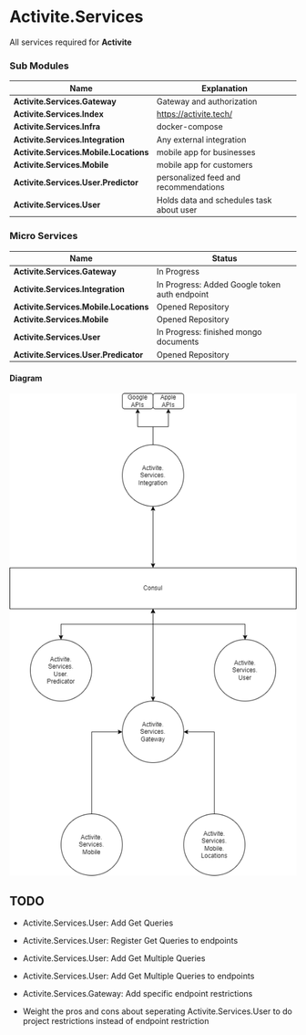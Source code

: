 # Activite.Services

All services required for **Activite**

### Sub Modules

| Name      | Explanation                                             |
|--------------|------------------------------------------------------|
| **Activite.Services.Gateway** | Gateway and authorization |
| **Activite.Services.Index** | https://activite.tech/ |
| **Activite.Services.Infra** | docker-compose |
| **Activite.Services.Integration** | Any external integration |
| **Activite.Services.Mobile.Locations** | mobile app for businesses |
| **Activite.Services.Mobile** | mobile app for customers |
| **Activite.Services.User.Predictor** | personalized feed and recommendations |
| **Activite.Services.User** | Holds data and schedules task about user |

### Micro Services

| Name      | Status                                                  |
|--------------|------------------------------------------------------|
| **Activite.Services.Gateway** | In Progress |
| **Activite.Services.Integration** | In Progress: Added Google token auth endpoint |
| **Activite.Services.Mobile.Locations** | Opened Repository |
| **Activite.Services.Mobile** | Opened Repository |
| **Activite.Services.User** | In Progress: finished mongo documents |
| **Activite.Services.User.Predicator** | Opened Repository |

#### Diagram
![micro service diagram](micro-service-diagram.png)

## TODO
* Activite.Services.User: Add Get Queries
* Activite.Services.User: Register Get Queries to endpoints
* Activite.Services.User: Add Get Multiple Queries
* Activite.Services.User: Add Get Multiple Queries to endpoints

* Activite.Services.Gateway: Add specific endpoint restrictions

* Weight the pros and cons about seperating Activite.Services.User to do project restrictions instead of endpoint restriction